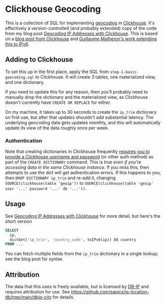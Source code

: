 # Clickhouse Geocoding

This is a collection of SQL for implementing
[geocoding](https://en.wikipedia.org/wiki/Internet_geolocation) in
[Clickhouse](https://clickhouse.com/).  It's effectively a
version-controlled (and probably extended) copy of the code from my
blog post [Geocoding IP Addresses with
Clickhouse](https://scottstuff.net/posts/2025/03/21/geocoding-ip-addresses-with-clickhouse/).
This is based on a [blog post from
Clickhouse](https://clickhouse.com/blog/geolocating-ips-in-clickhouse-and-grafana)
and [Guillaume Matheron's work extending this to
IPv6](https://blog.guillaumematheron.fr/2023/486/ip-based-geolocation-in-clickhouse-with-ipv6/).

## Adding to Clickhouse

To set this up in the first place, apply the SQL from
`step-1-basic-geocoding.sql` to Clickhouse.  It will create 3 tables,
one materialized view, and one dictionary.

If you need to update this for any reason, then you'll probably need
to manually drop the dictionary and the materialized view, as
Clickhouse doesn't currently have `CREATE OR REPLACE` for either.

On my machine, it takes up to 30 seconds to create the `ip_trie`
dictionary on first use, but after that updates shouldn't add
substantial latency.  The underlying geocoding data gets updates
monthly, and this will automatically update its view of the data
roughly once per week.

### Authentication

Note that creating dictionaries in Clickhouse frequently [requires you
to provide a Clickhouse username and
password](https://clickhouse.com/docs/sql-reference/statements/create/dictionary#create-a-dictionary-from-a-table-in-the-current-clickhouse-service)
(or other auth method) as part of the `CREATE DICTIONARY` command.
This is true *even if you're accessing data in the same Clickhouse
instance*.  If you miss this, then attempts to use the dict will get
authentication errors.  If this happens to you, then `DROP DICTIONARY
ip_trie` and re-add it, changing `SOURCE(clickhouse(table ‘geoip’))`
to `SOURCE(clickhouse(table 'geoip' user '...' password '...' db
'...'))`.

## Usage

See [Geocoding IP Addresses with
Clickhouse](https://scottstuff.net/posts/2025/03/21/geocoding-ip-addresses-with-clickhouse/)
for more detail, but here's the short version

```sql
SELECT
  ip,
  dictGet('ip_trie', 'country_code', toIPv6(ip)) AS country
FROM ...
```

You can fetch multiple fields from the `ip_trie` dictionary in a
single lookup; see the blog post for syntax.

## Attribution

The data that this uses is freely available, but is licensed by
[DB-IP](https://db-ip.com) and requires attribution for use. See
https://github.com/sapics/ip-location-db/tree/main/dbip-city for
details.
